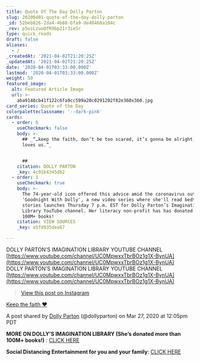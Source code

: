 ```yaml
---
title: Quote Of The Day Dolly Parton
slug: 20200401-quote-of-the-day-dolly-parton
_id: 52beb826-2da4-4b88-bfa9-de48460a104c
_rev: p5oiLzuoOfR9bp21r3ieSr
type: quick_reads
draft: false
aliases:
  - /
_createdAt: '2021-04-02T21:20:25Z'
_updatedAt: '2021-04-02T21:20:25Z'
date: '2020-04-01T03:33:00.000Z'
lastmod: '2020-04-01T03:33:00.000Z'
weight: 50
featured_image:
  alt: Featured Article Image
  url: >-
    aba9148cb41f122c6fa9cc599a20c0291202f82e360x360.jpg
card_series: Quote of the Day
colorpaletteclassname: '--dark-pink'
cards:
  - order: 0
    useCheckmark: false
    body: >-
      ## _“…keep the faith, don’t be too scared, it’s gonna be alright, God
      loves us.”_


      ##
    citation: DOLLY PARTON
    _key: 4c91b4345db2
  - order: 1
    useCheckmark: true
    body: >-
      The 74-year-old icon offered this advice amid the coronavirus outbreak.
      'Goodnight With Dolly', a new video series where she'll read bedtime
      stories launches Thursday 7 p.m. EST for Dolly Parton’s Imagination
      Library YouTube channel. Her literacy non-profit has has donated more than
      100M+ books!
    citation: VIEW SOURCES
    _key: a5fd935dea67

---
```

DOLLY PARTON’S IMAGINATION LIBRARY YOUTUBE CHANNEL  
[https://www.youtube.com/channel/UC0MpwxxTbrBOz1g1X-BynUA](https://www.youtube.com/channel/UC0MpwxxTbrBOz1g1X-BynUA)  
DOLLY PARTON’S IMAGINATION LIBRARY YOUTUBE CHANNEL  
[https://www.youtube.com/channel/UC0MpwxxTbrBOz1g1X-BynUA](https://www.youtube.com/channel/UC0MpwxxTbrBOz1g1X-BynUA)

> [View this post on Instagram](https://www.instagram.com/p/B-P4gsRlEKP/?utm_source=ig_embed&utm_campaign=loading)





[Keep the faith ❤️](https://www.instagram.com/p/B-P4gsRlEKP/?utm_source=ig_embed&utm_campaign=loading)

A post shared by [Dolly Parton](https://www.instagram.com/dollyparton/?utm_source=ig_embed&utm_campaign=loading) (@dollyparton) on Mar 27, 2020 at 12:05pm PDT



**MORE ON DOLLY’S IMAGINATION LIBRARY (She’s donated more than 100M+ books!)** : [CLICK HERE](https://smarthernews.com/dolly/)

**Social Distancing Entertainment for you and your family**: [CLICK HERE](https://smarthernews.com/article/social-distancing-entertainment-for-you-your-family/)